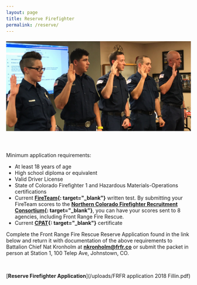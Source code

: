 ```yaml
---
layout: page
title: Reserve Firefighter
permalink: /reserve/
---
```


##### ![](/uploads/img-9994.jpg)

&nbsp;

Minimum application requirements:

* At least 18 years of age
* High school diploma or equivalent
* Valid Driver License
* State of Colorado Firefighter 1 and Hazardous Materials-Operations certifications
* Current **[FireTeam](https://nationaltestingnetwork.com/publicsafetyjobs/ntn-test-firefighter.cfm){: target="_blank"}** written test. By submitting your FireTeam scores to the **[Northern Colorado Firefighter Recruitment Consortium](www.ncfrc.org){: target="_blank"}**, you can have your scores sent to 8 agencies, including Front Range Fire Rescue.
* Current **[CPAT](https://www.aims.edu/academics/fire-science/cpat.php){: target="_blank"}** certificate

Complete the Front Range Fire Rescue Reserve Application found in the link below and return it with documentation of the above requirements to Battalion Chief Nat Kronholm at **[nkronholm@frfr.co](mailto:nkronholm@frfr.co)**&nbsp;or submit the packet in person at Station 1, 100 Telep Ave, Johnstown, CO.

&nbsp;

[**Reserve Firefighter Application**](/uploads/FRFR application 2018 Fillin.pdf)